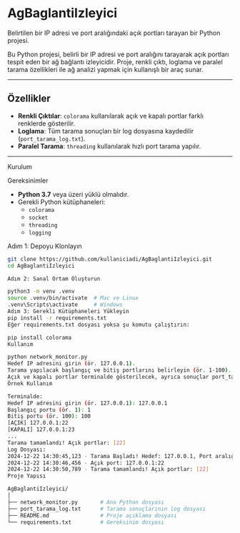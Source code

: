# AgBaglantiIzleyici

Belirtilen bir IP adresi ve port aralığındaki açık portları tarayan bir Python projesi.

Bu Python projesi, belirli bir IP adresi ve port aralığını tarayarak açık portları tespit eden bir ağ bağlantı izleyicidir. Proje, renkli çıktı, loglama ve paralel tarama özellikleri ile ağ analizi yapmak için kullanışlı bir araç sunar.

---

## Özellikler

- **Renkli Çıktılar**: `colorama` kullanılarak açık ve kapalı portlar farklı renklerde gösterilir.
- **Loglama**: Tüm tarama sonuçları bir log dosyasına kaydedilir (`port_tarama_log.txt`).
- **Paralel Tarama**: `threading` kullanılarak hızlı port tarama yapılır.

---

 Kurulum

Gereksinimler

- **Python 3.7** veya üzeri yüklü olmalıdır.
- Gerekli Python kütüphaneleri:
  - `colorama`
  - `socket`
  - `threading`
  - `logging`

 Adım 1: Depoyu Klonlayın

```bash
git clone https://github.com/kullaniciadi/AgBaglantiIzleyici.git
cd AgBaglantiIzleyici

Adım 2: Sanal Ortam Oluşturun 

python3 -m venv .venv
source .venv/bin/activate  # Mac ve Linux
.venv\Scripts\activate     # Windows
Adım 3: Gerekli Kütüphaneleri Yükleyin
pip install -r requirements.txt
Eğer requirements.txt dosyası yoksa şu komutu çalıştırın:

pip install colorama
Kullanım

python network_monitor.py
Hedef IP adresini girin (ör. 127.0.0.1).
Tarama yapılacak başlangıç ve bitiş portlarını belirleyin (ör. 1-100).
Açık ve kapalı portlar terminalde gösterilecek, ayrıca sonuçlar port_tarama_log.txt dosyasına kaydedilecektir.
Örnek Kullanım

Terminalde:
Hedef IP adresini girin (ör. 127.0.0.1): 127.0.0.1
Başlangıç portu (ör. 1): 1
Bitiş portu (ör. 100): 100
[AÇIK] 127.0.0.1:22
[KAPALI] 127.0.0.1:23
...
Tarama tamamlandı! Açık portlar: [22]
Log Dosyası:
2024-12-22 14:30:45,123 - Tarama Başladı! Hedef: 127.0.0.1, Port aralığı: range(1, 101)
2024-12-22 14:30:46,456 - Açık port: 127.0.0.1:22
2024-12-22 14:30:50,789 - Tarama tamamlandı! Açık portlar: [22]
Proje Yapısı

AgBaglantiIzleyici/
│
├── network_monitor.py       # Ana Python dosyası
├── port_tarama_log.txt      # Tarama sonuçlarının log dosyası
├── README.md                # Proje açıklama dosyası
└── requirements.txt         # Gereksinim dosyası
